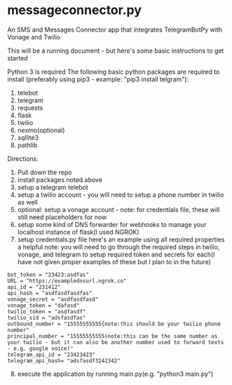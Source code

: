 # messageconnector.py
An SMS and Messages Connector app that integrates TelegramBotPy with Vonage and Twilio

This will be a running document - but here's some basic instructions to get started

Python 3 is required
The following basic python packages are required to install (preferably using pip3 - example: "pip3 install telgram"):

1. telebot
2. telegram
3. requests
4. flask
5. twilio
6. nexmo(optional)
7. sqllite3
8. pathlib

Directions:
1. Pull down the repo
2. install packages noted above
3. setup a telegram telebot
4. setup a twilio account - you will need to setup a phone number in twilio as well
5. optional: setup a vonage account - note: for credentials file, these will still need placeholders for now
6. setup some kind of DNS forwarder for webhooks to manage your localhost instance of flask(I used NGROK)
7. setup credentials.py file
  here's an example using all required properties
  a helpful note: you will need to go through the required steps in twilio, vonage, and telegram to setup required token and secrets for each(I have not given proper examples of these but I plan to in the future)
  ```
  bot_token = "23423:asdfas"
  URL = "https://examplednsurl.ngrok.co"
  api_id = "231412"
  api_hash = "asdfasdfasdfas"
  vonage_secret = "asdfasdfasd"
  vonage_token = "dafasd"
  twilio_token = "asdfasdf"
  twilio_sid = "adsfasdfas"
  outbound_number = "15555555555{note:this should be your twilio phone number"
  principal_number = "15555555555(note:this can be the same number as your twilio - but it can also be another number used to forward texts - e.g. google voice)"
  telegram_api_id = "23423423"
  telegram_api_hash= "adsfasdf3242342"
  ```
8. execute the application by running main.py(e.g. "python3 main.py")
